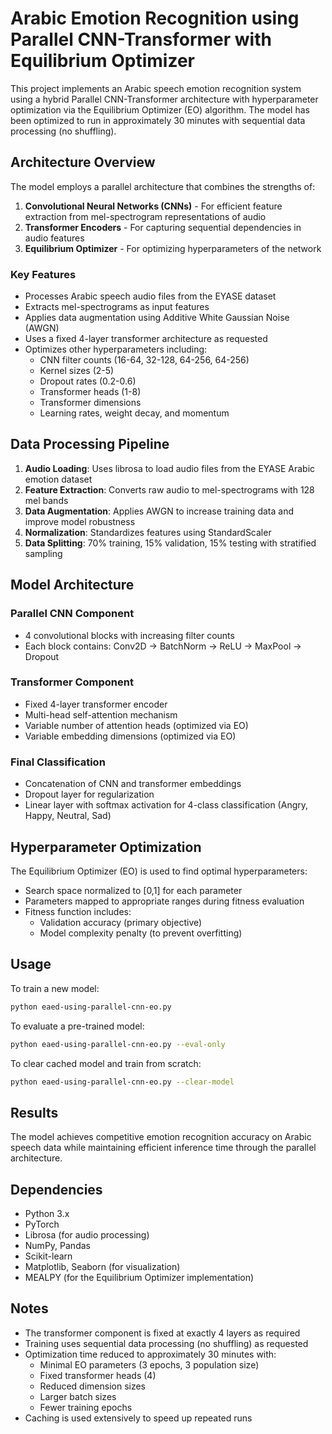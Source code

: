 # Arabic Emotion Recognition using Parallel CNN-Transformer with Equilibrium Optimizer

This project implements an Arabic speech emotion recognition system using a hybrid Parallel CNN-Transformer architecture with hyperparameter optimization via the Equilibrium Optimizer (EO) algorithm. The model has been optimized to run in approximately 30 minutes with sequential data processing (no shuffling).

## Architecture Overview

The model employs a parallel architecture that combines the strengths of:

1. **Convolutional Neural Networks (CNNs)** - For efficient feature extraction from mel-spectrogram representations of audio
2. **Transformer Encoders** - For capturing sequential dependencies in audio features
3. **Equilibrium Optimizer** - For optimizing hyperparameters of the network

### Key Features

- Processes Arabic speech audio files from the EYASE dataset
- Extracts mel-spectrograms as input features
- Applies data augmentation using Additive White Gaussian Noise (AWGN)
- Uses a fixed 4-layer transformer architecture as requested
- Optimizes other hyperparameters including:
  - CNN filter counts (16-64, 32-128, 64-256, 64-256)
  - Kernel sizes (2-5)
  - Dropout rates (0.2-0.6)
  - Transformer heads (1-8)
  - Transformer dimensions
  - Learning rates, weight decay, and momentum

## Data Processing Pipeline

1. **Audio Loading**: Uses librosa to load audio files from the EYASE Arabic emotion dataset
2. **Feature Extraction**: Converts raw audio to mel-spectrograms with 128 mel bands
3. **Data Augmentation**: Applies AWGN to increase training data and improve model robustness
4. **Normalization**: Standardizes features using StandardScaler
5. **Data Splitting**: 70% training, 15% validation, 15% testing with stratified sampling

## Model Architecture

### Parallel CNN Component
- 4 convolutional blocks with increasing filter counts
- Each block contains: Conv2D → BatchNorm → ReLU → MaxPool → Dropout

### Transformer Component
- Fixed 4-layer transformer encoder
- Multi-head self-attention mechanism
- Variable number of attention heads (optimized via EO)
- Variable embedding dimensions (optimized via EO)

### Final Classification
- Concatenation of CNN and transformer embeddings
- Dropout layer for regularization
- Linear layer with softmax activation for 4-class classification (Angry, Happy, Neutral, Sad)

## Hyperparameter Optimization

The Equilibrium Optimizer (EO) is used to find optimal hyperparameters:

- Search space normalized to [0,1] for each parameter
- Parameters mapped to appropriate ranges during fitness evaluation
- Fitness function includes:
  - Validation accuracy (primary objective)
  - Model complexity penalty (to prevent overfitting)

## Usage

To train a new model:
```bash
python eaed-using-parallel-cnn-eo.py
```

To evaluate a pre-trained model:
```bash
python eaed-using-parallel-cnn-eo.py --eval-only
```

To clear cached model and train from scratch:
```bash
python eaed-using-parallel-cnn-eo.py --clear-model
```

## Results

The model achieves competitive emotion recognition accuracy on Arabic speech data while maintaining efficient inference time through the parallel architecture.

## Dependencies

- Python 3.x
- PyTorch
- Librosa (for audio processing)
- NumPy, Pandas
- Scikit-learn
- Matplotlib, Seaborn (for visualization)
- MEALPY (for the Equilibrium Optimizer implementation)

## Notes

- The transformer component is fixed at exactly 4 layers as required
- Training uses sequential data processing (no shuffling) as requested
- Optimization time reduced to approximately 30 minutes with:
  - Minimal EO parameters (3 epochs, 3 population size)
  - Fixed transformer heads (4)
  - Reduced dimension sizes
  - Larger batch sizes
  - Fewer training epochs
- Caching is used extensively to speed up repeated runs
